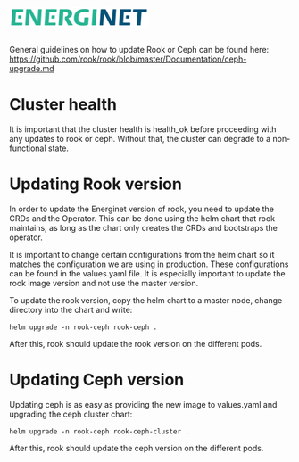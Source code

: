 <img src="images/Energinet-logo.png" width="250" style="margin-bottom: 3%">

General guidelines on how to update Rook or Ceph can be found here: https://github.com/rook/rook/blob/master/Documentation/ceph-upgrade.md

# Cluster health
It is important that the cluster health is health_ok before proceeding with any updates to rook or ceph. Without that, the cluster can degrade to a non-functional state. 

# Updating Rook version
In order to update the Energinet version of rook, you need to update the CRDs and the Operator. This can be done using the helm chart that rook maintains, as long as the chart only creates the CRDs and bootstraps the operator. 

It is important to change certain configurations from the helm chart so it matches the configuration we are using in production. These configurations can be found in the values.yaml file. It is especially important to update the rook image version and not use the master version. 

To update the rook version, copy the helm chart to a master node, change directory into the chart and write: 
```
helm upgrade -n rook-ceph rook-ceph .
```
After this, rook should update the rook version on the different pods.

# Updating Ceph version
Updating ceph is as easy as providing the new image to values.yaml and upgrading the ceph cluster chart: 

```
helm upgrade -n rook-ceph rook-ceph-cluster .
```

After this, rook should update the ceph version on the different pods. 
